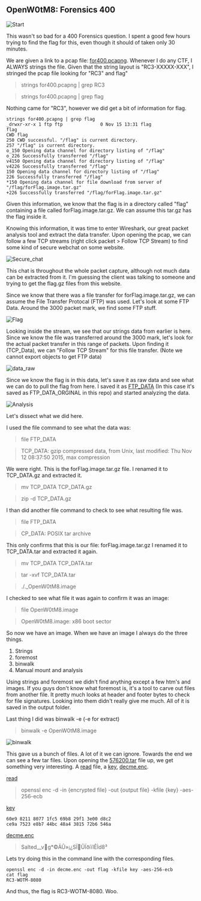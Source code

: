 OpenW0tM8: Forensics 400
----------------------


![Start](Start.png)

This wasn't so bad for a 400 Forensics question. I spent a good few hours trying to find the flag for this, even though it should of taken only 30 minutes.

We are given a link to a pcap file: [for400.pcapng](for400.pcapng). Whenever I do any CTF, I ALWAYS strings the file. Given that the string layout is "RC3-XXXXX-XXX", I stringed the pcap file looking for "RC3" and flag" 

> strings for400.pcapng | grep RC3

> strings for400.pcapng | grep flag

Nothing came for "RC3", however we did get a bit of information for flag.

```
strings for400.pcapng | grep flag
_drwxr-xr-x 1 ftp ftp              0 Nov 15 13:31 flag
flag
CWD flag
250 CWD successful. "/flag" is current directory.
257 "/flag" is current directory.
o_150 Opening data channel for directory listing of "/flag"
o_226 Successfully transferred "/flag"
v4150 Opening data channel for directory listing of "/flag"
v4226 Successfully transferred "/flag"
150 Opening data channel for directory listing of "/flag"
226 Successfully transferred "/flag"
*150 Opening data channel for file download from server of "/flag/forFlag.image.tar.gz"
+226 Successfully transferred "/flag/forFlag.image.tar.gz"
```


Given this information, we know that the flag is in a directory called "flag" containing a file called forFlag.image.tar.gz. We can assume this tar.gz has the flag inside it.

Knowing this information, it was time to enter Wireshark, our great packet analysis tool and extract the data transfer. Upon opening the pcap, we can follow a few TCP streams (right click packet > Follow TCP Stream) to find some kind of secure webchat on some website.

![Secure_chat](Secure_chat.png)

This chat is throughout the whole packet capture, although not much data can be extracted from it. I'm guessing the client was talking to someone and trying to get the flag.gz files from this website.

Since we know that there was a file transfer for forFlag.image.tar.gz, we can assume the File Transfer Protocal (FTP) was used. Let's look at some FTP Data. Around the 3000 packet mark, we find some FTP stuff. 

![Flag](Flag.png)

Looking inside the stream, we see that our strings data from earlier is here. Since we know the file was transferred around the 3000 mark, let's look for the actual packet transfer in this range of packets. Upon finding it (TCP_Data), we can "Follow TCP Stream" for this file transfer. (Note we cannot export objects to get FTP data)

![data_raw](data_raw.png)

Since we know the flag is in this data, let's save it as raw data and see what we can do to pull the flag from here. I saved it as [FTP_DATA](FTP_DATA_ORIGINAL) (In this case it's saved as FTP_DATA_ORGINAL in this repo) and started analyzing the data.

![Analysis](Analysis.png)

Let's dissect what we did here.

I used the file command to see what the data was:

> file FTP_DATA

> TCP_DATA: gzip compressed data, from Unix, last modified: Thu Nov 12 08:37:50 2015, max compression

We were right. This is the forFlag.image.tar.gz file. I renamed it to TCP_DATA.gz and extracted it.

>mv TCP_DATA TCP_DATA.gz

>zip -d TCP_DATA.gz

I than did another file command to check to see what resulting file was.

> file FTP_DATA

>CP_DATA: POSIX tar archive

This only confirms that this is our file: forFlag.image.tar.gz
I renamed it to TCP_DATA.tar and extracted it again.

> mv TCP_DATA TCP_DATA.tar

>tar -xvf TCP_DATA.tar 

>./._OpenW0tM8.image

I checked to see what file it was again to confirm it was an image: 

>file OpenW0tM8.image

>OpenW0tM8.image: x86 boot sector

So now we have an image. When we have an image I always do the three things.

1) Strings
2) foremost
3) binwalk
4) Manual mount and analysis

Using strings and foremost we didn't find anything except a few htm's and images. If you guys don't know what foremost is, it's a tool to carve out files from another file. It pretty much looks at header and footer bytes to check for file signatures. Looking into them didn't really give me much. All of it is saved in the output folder.

Last thing I did was binwalk -e (-e for extract)

> binwalk -e OpenW0tM8.image

![binwalk](binwalk.png)

This gave us a bunch of files. A lot of it we can ignore. Towards the end we can see a few tar files. Upon opening the [576200.tar](576200.tar) file up, we get something very interesting. A [read](read) file, a [key](key), [decme.enc](decme.enc).

[read](read)
> openssl enc -d -in {encrypted file} -out {output file} -kfile {key} -aes-256-ecb

[key](key)
```
60e9 8211 8077 1fc5 69b8 29f1 3e00 d8c2
ce9a 7523 e8b7 44bc 48a4 3815 72b6 546a
```

[decme.enc](decme.enc)
>Salted__vg*©ÄÛ»¡¿SÏÛÏðíïIÊÌd8³

Lets try doing this in the command line with the corresponding files.

```
openssl enc -d -in decme.enc -out flag -kfile key -aes-256-ecb
cat flag
RC3-WOTM-8080
```

And thus, the flag is RC3-WOTM-8080. Woo.